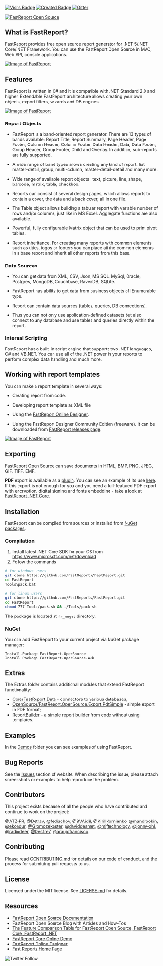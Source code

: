 [![Visits Badge](https://badges.pufler.dev/visits/FastReports/FastReport)](https://github.com/FastReports/FastReport) [![Created Badge](https://badges.pufler.dev/created/FastReports/FastReport)](https://github.com/FastReports/FastReport) [![Gitter](https://badges.gitter.im/FastReports/FastReport.svg)](https://gitter.im/FastReports/FastReport?utm_source=badge&utm_medium=badge&utm_campaign=pr-badge)

[![FastReport Open Source](https://fastreports.github.io/FastReport.Documentation/images/fros-youtube-title.jpg)](https://youtu.be/Js78gl_xAOU)

## What is FastReport?

FastReport provides free open source report generator for .NET 5/.NET Core/.NET Framework. You can use the FastReport Open Source in MVC, Web API, console applications.

[![Image of FastReport](https://raw.githubusercontent.com/FastReports/FastReport.Documentation/master/images/FastReport-screenshot2-small.png)](https://raw.githubusercontent.com/FastReports/FastReport.Documentation/master/images/FastReport-screenshot2.png)

## Features

FastReport is written in C# and it is compatible with .NET Standard 2.0 and higher. Extendable FastReport architecture allows creating your own objects, export filters, wizards and DB engines.

[![Image of FastReport](https://raw.githubusercontent.com/FastReports/FastReport.Documentation/master/images/FastReport-screenshot1-small.png)](https://raw.githubusercontent.com/FastReports/FastReport.Documentation/master/images/FastReport-screenshot1.png)

### Report Objects

- FastReport is a band-oriented report generator. There are 13 types of bands available: Report Title, Report Summary, Page Header, Page Footer, Column Header, Column Footer, Data Header, Data, Data Footer, Group Header, Group Footer, Child and Overlay. In addition, sub-reports are fully supported. 

- A wide range of band types allows creating any kind of report: list, master-detail, group, multi-column, master-detail-detail and many more.

- Wide range of available report objects : text, picture, line, shape, barcode, matrix, table, checkbox.

- Reports can consist of several design pages, which allows reports to contain a cover, the data and a back cover, all in one file.

- The Table object allows building a tabular report with variable number of rows and/or columns, just like in MS Excel. Aggregate functions are also available.

- Powerful, fully configurable Matrix object that can be used to print pivot tables.

- Report inheritance. For creating many reports with common elements such as titles, logos or footers you can place all the common elements in a base report and inherit all other reports from this base.

### Data Sources

- You can get data from XML, CSV, Json, MS SQL, MySql, Oracle, Postgres, MongoDB, Couchbase, RavenDB, SQLite.

- FastReport has ability to get data from business objects of IEnumerable type. 

- Report can contain data sources (tables, queries, DB connections). 

- Thus you can not only use application-defined datasets but also connect to any database and use tables and queries directly within the report.

### Internal Scripting

FastReport has a built-in script engine that supports two .NET languages, C# and VB.NET. You can use all of the .NET power in your reports to perform complex data handling and much more.

## Working with report templates

You can make a report template in several ways:

- Creating report from code.

- Developing report template as XML file.

- Using the [FastReport Online Designer](https://fast-report.com/en/product/fast-report-online-designer/).

- Using the FastReport Designer Community Edition (freeware). It can be downloaded from [FastReport releases page](https://github.com/FastReports/FastReport/releases).

[![Image of FastReport](https://raw.githubusercontent.com/FastReports/FastReport.Documentation/master/images/FastReport-screenshot3-small.png)](https://raw.githubusercontent.com/FastReports/FastReport.Documentation/master/images/FastReport-screenshot3.png)

## Exporting

FastReport Open Source can save documents in HTML, BMP, PNG, JPEG, GIF, TIFF, EMF. 

**PDF** export is available as a [plugin](https://github.com/FastReports/FastReport/tree/master/Extras/OpenSource/FastReport.OpenSource.Export.PdfSimple). You can see an example of its use [here](https://github.com/FastReports/FastReport/tree/master/Demos/OpenSource/PdfExport).  If this export is not enough for you and you need a full-featured PDF export with encryption, digital signing and fonts embedding - take a look at [FastReport .NET Core](https://fast-report.com/en/product/fast-report-net/).

## Installation

FastReport can be compiled from sources or installed from [NuGet packages](https://www.nuget.org/profiles/FastReports).

### Compilation

1. Install latest .NET Core SDK for your OS from https://www.microsoft.com/net/download
2. Follow the commands

```sh
# for windows users
git clone https://github.com/FastReports/FastReport.git
cd FastReport
Tools\pack.bat
```

```sh
# for linux users
git clone https://github.com/FastReports/FastReport.git
cd FastReport
chmod 777 Tools/pack.sh && ./Tools/pack.sh
```

The package is located at `fr_nuget` directory.

### NuGet

You can add FastReport to your current project via NuGet package manager:
```
Install-Package FastReport.OpenSource
Install-Package FastReport.OpenSource.Web
```

## Extras

The Extras folder contains additional modules that extend FastReport functionality:

- [Core/FastReport.Data](https://github.com/FastReports/FastReport/tree/master/Extras/Core/FastReport.Data) - connectors to various databases;
- [OpenSource/FastReport.OpenSource.Export.PdfSimple](https://github.com/FastReports/FastReport/tree/master/Extras/OpenSource/FastReport.OpenSource.Export.PdfSimple)  - simple export in PDF format;
- [ReportBuilder](https://github.com/FastReports/FastReport/tree/master/Extras/ReportBuilder) - a simple report builder from code without using templates.

## Examples

In the [Demos](https://github.com/FastReports/FastReport/tree/master/Demos) folder you can see examples of using FastReport.

## Bug Reports

See the [Issues](https://github.com/FastReports/FastReport/issues) section of website. When describing the issue, please attach screenshots or examples to help reproduce the problem.

## Contributors

This project exists because of all the people who have contributed and continue to work on the project:

[@ATZ-FR](https://github.com/ATZ-FR), [@Detrav](https://github.com/Detrav), [@fediachov](https://github.com/fediachov), [@8VAid8](https://github.com/8VAid8), 
 [@KirillKornienko](https://github.com/KirillKornienko), [@mandrookin](https://github.com/mandrookin), [@ekondur](https://github.com/ekondur), [@Gromozekaster](https://github.com/Gromozekaster), 
[@daviddesmet](https://github.com/daviddesmet), [@mjftechnology](https://github.com/mjftechnology), [@jonny-xhl](https://github.com/jonny-xhl), [@radiodeer](https://github.com/radiodeer), [@Des1re7](https://github.com/Des1re7), [@araujofrancisco](https://github.com/araujofrancisco).


## Contributing

Please read [CONTRIBUTING.md](CONTRIBUTING.md) for details on our code of conduct, and the process for submitting pull requests to us.

## License

Licensed under the MIT license. See [LICENSE.md](LICENSE.md) for details.

## Resources

- [FastReport Open Source Documentation](https://fastreports.github.io/FastReport.Documentation/)
- [FastReport Open Source Blog with Articles and How-Tos](https://opensource.fast-report.com/)
- [The Feature Comparison Table for FastReport Open Source, FastReport Core, FastReport .NET](https://opensource.fast-report.com/p/the-feature-comparison-table-for.html "FastReport Open Source vs FastReport Core vs FastReport .NET")
- [FastReport Core Online Demo](https://www.fast-report.com:2018 "Click to view FastReport Online Demo")
- [FastReport Online Designer](https://www.fast-report.com/en/product/fast-report-online-designer/ "Click to view FastReport Online Designer Home Page")
- [Fast Reports Home Page](https://www.fast-report.com "Click for visiting the Fast Reports Home Page")


![Twitter Follow](https://img.shields.io/twitter/follow/fastreports?style=social)

